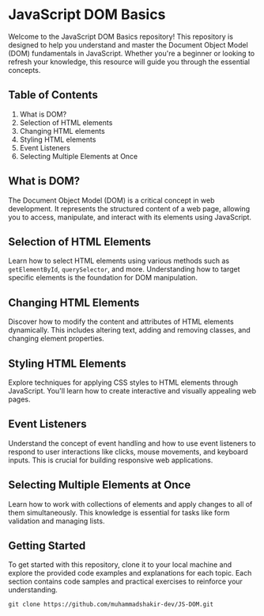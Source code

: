 # JavaScript DOM Basics

Welcome to the JavaScript DOM Basics repository! This repository is designed to help you understand and master the Document Object Model (DOM) fundamentals in JavaScript. Whether you're a beginner or looking to refresh your knowledge, this resource will guide you through the essential concepts.

## Table of Contents

1. What is DOM?
2. Selection of HTML elements
3. Changing HTML elements
4. Styling HTML elements
5. Event Listeners
6. Selecting Multiple Elements at Once

## What is DOM?

The Document Object Model (DOM) is a critical concept in web development. It represents the structured content of a web page, allowing you to access, manipulate, and interact with its elements using JavaScript.

## Selection of HTML Elements

Learn how to select HTML elements using various methods such as `getElementById`, `querySelector`, and more. Understanding how to target specific elements is the foundation for DOM manipulation.

## Changing HTML Elements

Discover how to modify the content and attributes of HTML elements dynamically. This includes altering text, adding and removing classes, and changing element properties.

## Styling HTML Elements

Explore techniques for applying CSS styles to HTML elements through JavaScript. You'll learn how to create interactive and visually appealing web pages.

## Event Listeners

Understand the concept of event handling and how to use event listeners to respond to user interactions like clicks, mouse movements, and keyboard inputs. This is crucial for building responsive web applications.

## Selecting Multiple Elements at Once

Learn how to work with collections of elements and apply changes to all of them simultaneously. This knowledge is essential for tasks like form validation and managing lists.

## Getting Started

To get started with this repository, clone it to your local machine and explore the provided code examples and explanations for each topic. Each section contains code samples and practical exercises to reinforce your understanding.

```shell
git clone https://github.com/muhammadshakir-dev/JS-DOM.git
